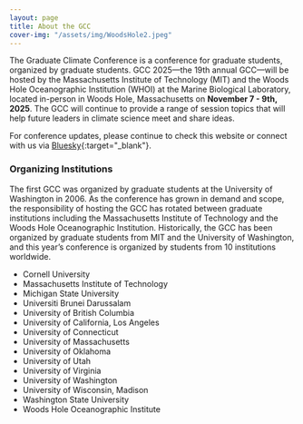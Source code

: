 ```yaml
---
layout: page
title: About the GCC
cover-img: "/assets/img/WoodsHole2.jpeg"
---
```

The Graduate Climate Conference is a conference for graduate students, organized by graduate students. GCC 2025––the 19th annual GCC––will be hosted by the Massachusetts Institute of Technology (MIT) and the Woods Hole Oceanographic Institution (WHOI) at the Marine Biological Laboratory, located in-person in Woods Hole, Massachusetts on __November 7 - 9th, 2025__. The GCC will continue to provide a range of session topics that will help future leaders in climate science meet and share ideas.


For conference updates, please continue to check this website or connect with us via [Bluesky]([https://twitter.com/gradclimateconf](https://bsky.app/profile/gcc2025.bsky.social)){:target="_blank"}.

### Organizing Institutions

The first GCC was organized by graduate students at the University of Washington in 2006. As the conference has grown in demand and scope, the responsibility of hosting the GCC has rotated between graduate institutions including the Massachusetts Institute of Technology and the Woods Hole Oceanographic Institution. Historically, the GCC has been organized by graduate students from MIT and the University of Washington, and this year’s conference is organized by students from 10 institutions worldwide.

- Cornell University
- Massachusetts Institute of Technology
- Michigan State University
- Universiti Brunei Darussalam 
- University of British Columbia
- University of California, Los Angeles
- University of Connecticut
- University of Massachusetts
- University of Oklahoma 
- University of Utah
- University of Virginia 
- University of Washington
- University of Wisconsin, Madison
- Washington State University
- Woods Hole Oceanographic Institute
